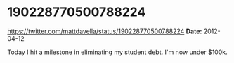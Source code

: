 # 190228770500788224
https://twitter.com/mattdavella/status/190228770500788224
**Date:** 2012-04-12

Today I hit a milestone in eliminating my student debt. I'm now under $100k.
